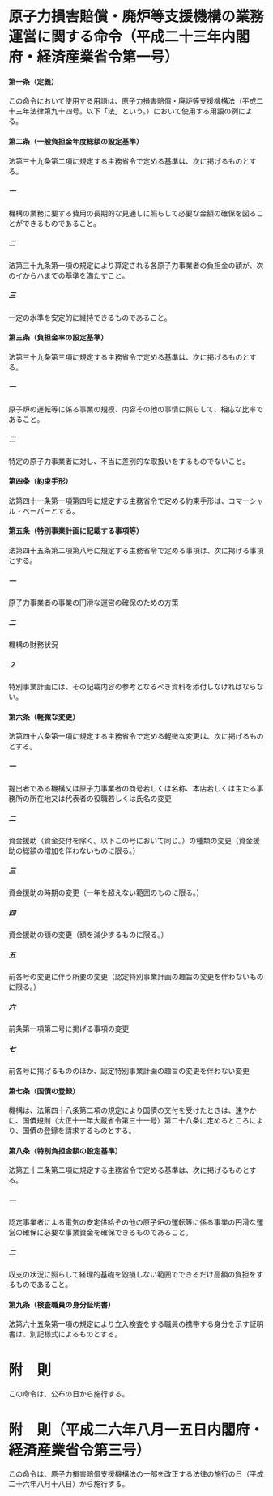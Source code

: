 # 原子力損害賠償・廃炉等支援機構の業務運営に関する命令（平成二十三年内閣府・経済産業省令第一号）
#### 第一条（定義）
この命令において使用する用語は、原子力損害賠償・廃炉等支援機構法（平成二十三年法律第九十四号。以下「法」という。）において使用する用語の例による。
#### 第二条（一般負担金年度総額の設定基準）
法第三十九条第二項に規定する主務省令で定める基準は、次に掲げるものとする。
##### 一
機構の業務に要する費用の長期的な見通しに照らして必要な金額の確保を図ることができるものであること。
##### 二
法第三十九条第一項の規定により算定される各原子力事業者の負担金の額が、次のイからハまでの基準を満たすこと。
##### 三
一定の水準を安定的に維持できるものであること。
#### 第三条（負担金率の設定基準）
法第三十九条第三項に規定する主務省令で定める基準は、次に掲げるものとする。
##### 一
原子炉の運転等に係る事業の規模、内容その他の事情に照らして、相応な比率であること。
##### 二
特定の原子力事業者に対し、不当に差別的な取扱いをするものでないこと。
#### 第四条（約束手形）
法第四十一条第一項第四号に規定する主務省令で定める約束手形は、コマーシャル・ペーパーとする。
#### 第五条（特別事業計画に記載する事項等）
法第四十五条第二項第八号に規定する主務省令で定める事項は、次に掲げる事項とする。
##### 一
原子力事業者の事業の円滑な運営の確保のための方策
##### 二
機構の財務状況
##### ２
特別事業計画には、その記載内容の参考となるべき資料を添付しなければならない。
#### 第六条（軽微な変更）
法第四十六条第一項に規定する主務省令で定める軽微な変更は、次に掲げるものとする。
##### 一
提出者である機構又は原子力事業者の商号若しくは名称、本店若しくは主たる事務所の所在地又は代表者の役職若しくは氏名の変更
##### 二
資金援助（資金交付を除く。以下この号において同じ。）の種類の変更（資金援助の総額の増加を伴わないものに限る。）
##### 三
資金援助の時期の変更（一年を超えない範囲のものに限る。）
##### 四
資金援助の額の変更（額を減少するものに限る。）
##### 五
前各号の変更に伴う所要の変更（認定特別事業計画の趣旨の変更を伴わないものに限る。）
##### 六
前条第一項第二号に掲げる事項の変更
##### 七
前各号に掲げるもののほか、認定特別事業計画の趣旨の変更を伴わない変更
#### 第七条（国債の登録）
機構は、法第四十八条第二項の規定により国債の交付を受けたときは、速やかに、国債規則（大正十一年大蔵省令第三十一号）第二十八条に定めるところにより、国債の登録を請求するものとする。
#### 第八条（特別負担金額の設定基準）
法第五十二条第二項に規定する主務省令で定める基準は、次に掲げるものとする。
##### 一
認定事業者による電気の安定供給その他の原子炉の運転等に係る事業の円滑な運営の確保に必要な事業資金を確保できるものであること。
##### 二
収支の状況に照らして経理的基礎を毀損しない範囲でできるだけ高額の負担をするものであること。
#### 第九条（検査職員の身分証明書）
法第六十五条第一項の規定により立入検査をする職員の携帯する身分を示す証明書は、別記様式によるものとする。
# 附　則
この命令は、公布の日から施行する。
# 附　則（平成二六年八月一五日内閣府・経済産業省令第三号）
この命令は、原子力損害賠償支援機構法の一部を改正する法律の施行の日（平成二十六年八月十八日）から施行する。
